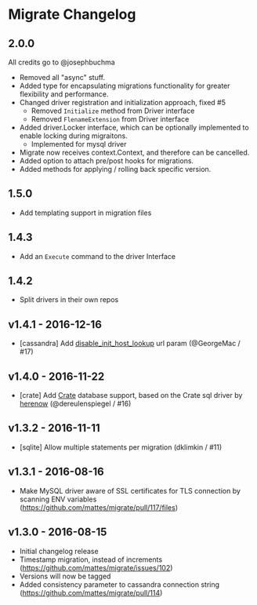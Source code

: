 # Migrate Changelog

## 2.0.0

All credits go to @josephbuchma

- Removed all "async" stuff.
- Added type for encapsulating migrations functionality for greater flexibility and performance.
- Changed driver registration and initialization approach, fixed #5
   - Removed `Initialize` method from Driver interface
   - Removed `FlenameExtension` from Driver interface
- Added driver.Locker interface, which can be optionally implemented to enable locking during migraitons.
   - Implemented for mysql driver
- Migrate now receives context.Context, and therefore can be cancelled.
- Added option to attach pre/post hooks for migrations.
- Added methods for applying / rolling back specific version.

## 1.5.0

- Add templating support in migration files

## 1.4.3

- Add an `Execute` command to the driver Interface

## 1.4.2

- Split drivers in their own repos

## v1.4.1 - 2016-12-16

* [cassandra] Add [disable_init_host_lookup](https://github.com/gocql/gocql/blob/master/cluster.go#L92) url param (@GeorgeMac / #17)

## v1.4.0 - 2016-11-22

* [crate] Add [Crate](https://crate.io) database support, based on the Crate sql driver by [herenow](https://github.com/herenow/go-crate) (@dereulenspiegel / #16)

## v1.3.2 - 2016-11-11

* [sqlite] Allow multiple statements per migration (dklimkin / #11)

## v1.3.1 - 2016-08-16

* Make MySQL driver aware of SSL certificates for TLS connection by scanning ENV variables (https://github.com/mattes/migrate/pull/117/files)

## v1.3.0 - 2016-08-15

* Initial changelog release
* Timestamp migration, instead of increments (https://github.com/mattes/migrate/issues/102)
* Versions will now be tagged
* Added consistency parameter to cassandra connection string (https://github.com/mattes/migrate/pull/114)
